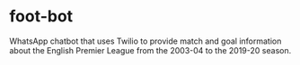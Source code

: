 # foot-bot
WhatsApp chatbot that uses Twilio to provide match and goal information about the English Premier League from the 2003-04 to the 2019-20 season.
